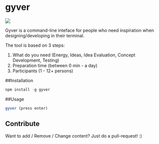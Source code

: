 gyver
=====

![](usage.gif)

Gyver is a command-line inteface for people who need inspiration when designing/developing in their terminal.

The tool is based on 3 steps:
  1. What do you need (Energy, Ideas, Idea Evaluation, Concept Development, Testing)
  2. Preparation time (between 0 min - a day)
  3. Participants (1 - 12+ persons)

##Installation
```javascript
npm install -g gyver 
```

##Usage
```javascript
gyver (press enter)
```

## Contribute
Want to add / Remove / Change content?
Just do a pull-request! :)


